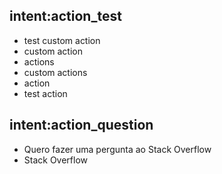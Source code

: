 ## intent:action_test
- test custom action
- custom action
- actions
- custom actions
- action
- test action

## intent:action_question
- Quero fazer uma pergunta ao Stack Overflow
- Stack Overflow
